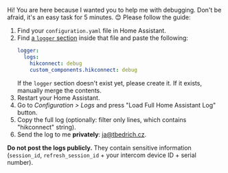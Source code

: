 Hi! You are here because I wanted you to help me with debugging.
Don't be afraid, it's an easy task for 5 minutes. 😊 Please follow the guide:

1. Find your `configuration.yaml` file in Home Assistant.
2. Find [a `logger` section](https://www.home-assistant.io/integrations/logger/) inside that file and paste the following:
    ```yaml
    logger:
      logs:
        hikconnect: debug
        custom_components.hikconnect: debug
    ```
    If the `logger` section doesn't exist yet, please create it. If it exists, manually merge the contents.
3. Restart your Home Assistant.
4. Go to _Configuration > Logs_ and press "Load Full Home Assistant Log" button.
5. Copy the full log (optionally: filter only lines, which contains "hikconnect" string).
6. Send the log to me **privately**: ja@tbedrich.cz.

**Do not post the logs publicly.** They contain sensitive information (`session_id`, `refresh_session_id` + your intercom device ID + serial number).
